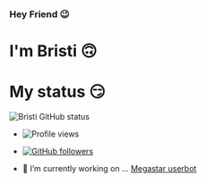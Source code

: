 ### Hey Friend 😉
# I'm Bristi 🙃

# My status 😏
![Bristi GitHub status](https://github-readme-stats.vercel.app/api?username=Bristi-OP&show_icons=true&theme=midnight-purple)
- ![Profile views](https://gpvc.arturio.dev/Bristi-OP)
- [![GitHub followers](https://img.shields.io/github/followers/Bristi-OP.svg?style=social&label=Follow&maxAge=2592000)](https://github.com/Bristi-OP?tab=followers)




- 🔭 I’m currently working on ... [Megastar userbot](https://GitHub.com/Bristi-OP/MEGASTAR)

